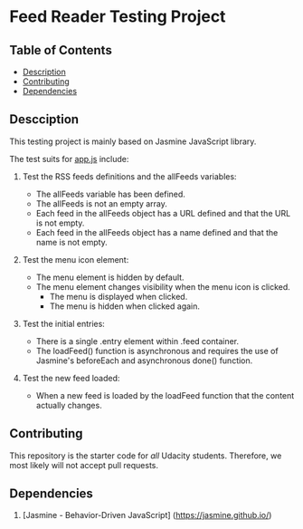 # Feed Reader Testing Project

## Table of Contents

- [Description](#Description)
- [Contributing](#Contributing)
- [Dependencies](#Dependencies)

## Descciption
This testing project is mainly based on Jasmine JavaScript library. 

The test suits for [app.js](https://github.com/S1014711679/Front-End/blob/master/Udacity%20Project%204%20-%20Feed%20Reader%20Testing/js/app.js) include:

1. Test the RSS feeds definitions and the allFeeds variables:
    * The allFeeds variable has been defined.
    * The allFeeds is not an empty array.
    * Each feed in the allFeeds object has a URL defined and that the URL is not empty.
    * Each feed in the allFeeds object has a name defined and that the name is not empty.
    
2. Test the menu icon element:
    * The menu element is hidden by default.
    * The menu element changes visibility when the menu icon is clicked.
        * The menu is displayed when clicked.
        * The menu is hidden when clicked again.
       
3. Test the initial entries:
    * There is a single .entry element within .feed container.
    * The loadFeed() function is asynchronous and requires the use of Jasmine's beforeEach and asynchronous done() function.
    
4. Test the new feed loaded:
    * When a new feed is loaded by the loadFeed function that the content actually changes.
    

## Contributing

This repository is the starter code for _all_ Udacity students. Therefore, we most likely will not accept pull requests.

##  Dependencies
1. [Jasmine - Behavior-Driven JavaScript] (https://jasmine.github.io/)
